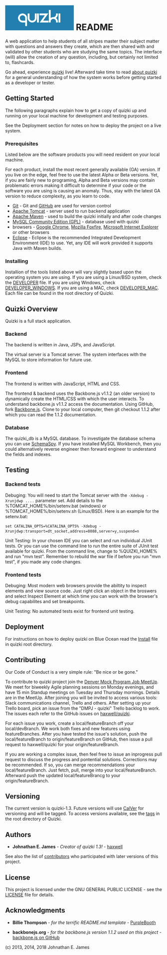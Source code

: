 # ![QUIZKI](./src/main/webapp/images/logo-light.png) **README**

A web application to help students of all stripes master their subject matter with questions and answers they create, which are then shared with and validated by other students who are studying the same topics. The interface (will) allow the creation of any question, including, but certainly not limited to, flashcards.

Go ahead, experience [quizki](http://www.quizki.com) live! Afterward take time to read [about quizki](./ABOUT) for a general understanding of how the system works before getting started as a developer or tester.


## Getting Started


The following paragraphs explain how to get a copy of quizki up and running on your local machine for development and testing purposes. 

See the Deployment section for notes on how to deploy the project on a live system.

### Prerequisites

Listed below are the software products you will need resident on your local machine. 

For each product, install the most recent generally available (GA) version. If you live on the edge, feel free to use the latest Alpha or Beta versions. Yet, if you are fairly new to programing, Alpha and Beta versions may contain problematic errors making it difficult to determine if your code or the software you are using is causing an anomaly. Thus, stay with the latest GA version to reduce complexity, as you learn to code.

- [Git](https://git-scm.com/downloads/) - Git and [GitHub](https://github.com/) are used for version control 
- [Apache Tomcat](http://tomcat.apache.org/) - server used to run backend application
- [Apache Maven](http://maven.apache.org/) - used to build the quizki initially and after code changes
- [MySQL Community Edition (GPL)](https://dev.mysql.com/downloads/) - database used with quizki
- browsers - [Google Chrome](http://google.com/chrome/), [Mozilla Foxfire](https://www.mozilla.org/en-US/firefox/), [Microsoft Internet Explorer](http://windows.microsoft.com/ie/) or other browsers
- [Eclipse](https://www.eclipse.org/) - Eclipse is the recommended Integrated Development Environment (IDE) to use. Yet, any IDE will work provided it supports Java with Maven builds.

### Installing

Installion of the tools listed above will vary slightly based upon the operating system you are using. If you are using a Linux/BSD system, check the [DEVELOPER](./DEVELOPER) file. If you are using Windows, check [DEVELOPER_WINDOWS](./DEVELOPER_WINDOWS.txt). If you are using a MAC, check [DEVELOPER_MAC](./DEVELOPER_MAC.txt). Each file can be found in the root directory of Quizki.


## Quizki Overview


Quizki is a full stack application.

### Backend

The backend is written in Java, JSPs, and JavaScript. 

The virtual server is a Tomcat server. The system interfaces with the MySQL to store information for future use. 

### Frontend

The frontend is written with JavaScript, HTML and CSS.

The frontend & backend uses the Backbone.js v1.1.2 (an older version) to dynamically create the HTML/CSS with which the user interacts. To understand backbone.js v1.1.2 access the documentation. Using GitHub, fork [Backbone.js](https://github.com/jashkenas/backbone/). Clone to your local computer, then git checkout 1.1.2 after which you can read the 1.1.2 documentation. 


### Database

The quizki_db is a MySQL database. To investigate the database schema you can use [SchemaSpy](http://schemaspy.sourceforge.net/). If you have installed MySQL Workbench, then you could alternatively reverse engineer then forward engineer to understand the fields and indexes.


## Testing


### Backend tests 

Debuging: You will need to start the Tomcat server with the `-Xdebug -Xrunjdwp ....` parameter set. Add details to the %TOMCAT_HOME%/bin/setenv.bat (windows) or %TOMCAT_HOME%/bin/setenv.sh (Linux/BSD). Here is an example for the setenv.bat:

	set CATALINA_OPTS=%CATALINA_OPTS% -Xdebug -Xrunjdwp:transport=dt_socket,address=8088,server=y,suspend=n

Unit Testing: In your chosen IDE you can select and run individual JUnit tests. Or you can use the command line to run the entire suite of JUnit test available for quizki. From the command line, change to %QUIZKI_HOME% and run "mvn test". Remember to rebuild the war file if before you run "mvn test", if you made any code changes.
	

### Frontend tests

Debuging: Most modern web browsers provide the abiltity to inspect elements and view source code. Just right click an object in the broswers and select Inspect Element at which time you can work with the browser's debug capabilites and set breakpoints.

Unit Testing: No automated tests exist for frontend unit testing.


## Deployment


For instructions on how to deploy quizki on Blue Ocean read the [Install](./Install) file in quizki root directory.


## Contributing

Our Code of Conduct is a very simple rule: "Be nice or be gone."

To contribute to quizki project join the [Denver Mock Program Job MeetUp](https://www.meetup.com/Denver-Mock-Programming-Job-Meetup/). We meet for biweekly Agile planning sessions on Monday evenings, and have 15 min Standup meetings on Tuesday and Thursday mornings. Details are in the MeetUp. After joining you will be invited to access various tools: Slack communications channel, Trello and others. After setting up your Trello board, pick an issue from the "DMPJ - quizki" Trello backlog to work. The issues each refer to the GitHub issues on [haxwell/quizki](https://github.com/haxwell/quizki).

For each issue you work, create a local/featureBranch off your local/devBranch. We work both fixes and new features using featureBranches. After you have tested the issue's solution, push the local/featureBranch to origin/featureBranch on GitHub, then issue a pull request to haxwell/quizki for your origin/featureBranch.


If you are working a complex issue, then feel free to issue an inprogress pull request to discuss the progress and pontential solutions. Corrections may be recommended. If so, you can merge recommendations your local/featureBranch. Just fetch, pull, merge into your local/featureBranch. Afterward push the updated local/featureBrancg to your origin/featureBranch.


## Versioning


The current version is quizki-1.3. Future versions will use [CalVer](https://calver.org/) for versioning and will be tagged. To access versions available, see the [tags](./tags.md) in the root directory of Quizki. 


## Authors


* **Johnathan E. James** - *Creator of quizki 1.3!* - [haxwell](https://github.com/haxwell)

See also the list of [contributors](./contributors) who participated with later versions of this project. 


## License


This project is licensed under the GNU GENERAL PUBLIC LICENSE - see the [LICENSE](./LICENSE) file for details.


## Acknowledgments


* **Billie Thompson** - *for the terrific README.md template* - [PurpleBooth](https://github.com/PurpleBooth)

* **backbonejs.org** - *for the backbone.js version 1.1.2 used on this project* - [backbone.js on GitHub](https://github.com/jashkenas/backbone) 



(c) 2013, 2014, 2018 Johnathan E. James
